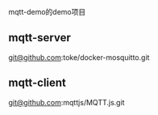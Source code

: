 mqtt-demo的demo项目
## mqtt-server
git@github.com:toke/docker-mosquitto.git
## mqtt-client
git@github.com:mqttjs/MQTT.js.git
